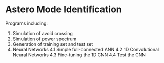 # Astero Mode Identification

Programs including:
  1. Simulation of avoid crossing
  2. Simulation of power spectrum
  3. Generation of training set and test set
  4. Neural Networks
    4.1 Simple full-connected ANN
    4.2 1D Convolutional Neural Networks 
    4.3 Fine-tuning the 1D CNN
    4.4 Test the CNN
